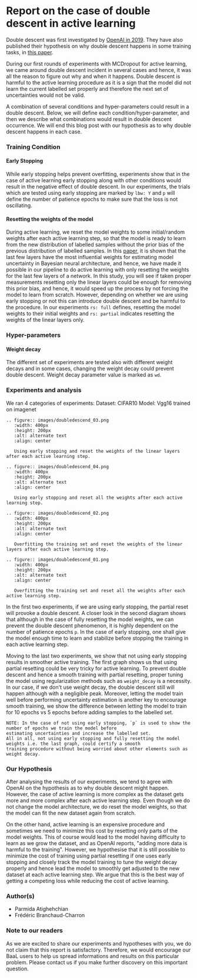 # Report on the case of double descent in active learning

Double descent was first investigated by [OpenAI in 2019](https://openai.com/blog/deep-double-descent/).
They have also published their hypothesis on why double descent happens in some training tasks, in
[this paper](https://arxiv.org/abs/1912.02292).

During our first rounds of experiments with MCDropout for active learning, we came around double descent incident in
several cases and hence, it was all the reason to figure out why and when it happens. Double descent is harmful to the
active learning procedure as it is a sign that the model did not learn the current labelled set properly and therefore
the next set of uncertainties would not be valid.

A combination of several conditions and hyper-parameters could result in a double descent. Below, we will define each 
condition/hyper-parameter, and then we describe what combinations would result in double descent occurrence. We will end
this blog post with our hypothesis as to why double descent happens in each case.

### Training Condition
#### Early Stopping
While early stopping helps prevent overfitting, experiments show that in the case of active
learning early stopping along with other conditions would result in the negative effect of double descent. In our
experiments, the trials which are tested using early stopping are marked by `lbw: Y` and `p` will define the number of
patience epochs to make sure that the loss is not oscillating.

#### Resetting the weights of the model
During active learning, we reset the model weights to some initial/random weights after
each active learning step, so that the model is ready to learn from the new distribution of labelled samples without
the prior bias of the previous distribution of labelled samples. In this [paper](https://arxiv.org/pdf/1811.12535v1.pdf), it is shown that the last few layers have the most influential weights for estimating model uncertainty in Bayesian neural architecture, and hence, we have made it possible in our pipeline to do active learning with only resetting the weights for the
last few layers of a network. In this study, you will see if taken proper measurements resetting only the linear layers could be enough for removing this prior bias, and hence, it would speed up the process by
not forcing the model to learn from scratch. However, depending on whether we are using early stopping or not this can
introduce double descent and be harmful to the procedure. In our experiments
`rs: full` defines, resetting the model weights to their initial weights and `rs: partial` indicates resetting the
weights of the linear layers only.

### Hyper-parameters
#### Weight decay
The different set of experiments are tested also with different weight decays and in some cases, changing the weight
decay could prevent double descent. Weight decay parameter value is marked as `wd`.

### Experiments and analysis
We ran 4 categories of experiments:
Dataset: CIFAR10
Model: Vgg16 trained on imagenet

```eval_rst
.. figure:: images/doubledescend_03.png
   :width: 400px
   :height: 200px
   :alt: alternate text
   :align: center
   
   Using early stopping and reset the weights of the linear layers after each active learning step.
```


```eval_rst
.. figure:: images/doubledescend_04.png
   :width: 400px
   :height: 200px
   :alt: alternate text
   :align: center
   
   Using early stopping and reset all the weights after each active learning step.
```


```eval_rst
.. figure:: images/doubledescend_02.png
   :width: 400px
   :height: 200px
   :alt: alternate text
   :align: center
   
   Overfitting the training set and reset the weights of the linear layers after each active learning step.
```

```eval_rst
.. figure:: images/doubledescend_01.png
   :width: 400px
   :height: 200px
   :alt: alternate text
   :align: center
   
   Overfitting the training set and reset all the weights after each active learning step.
```

In the first two experiments, if we are using early stopping, the partial reset will provoke a double descent. A closer
look in the second diagram shows that although in the case of fully resetting the model weights, we can prevent the
double descent phenomenon, it is highly dependent on the number of patience epochs `p`. In the case of early stopping,
one shall give the model enough time to learn and stabilize before stopping the training in each active learning step.

Moving to the last two experiments, we show that not using early stopping results in smoother active training. The first
graph shows us that using partial resetting could be very tricky for active learning. To prevent double
descent and hence a smooth training with partial resetting, proper tuning the model using regularization methods such as
`weight_decay` is a necessity. In our case, if we don't use weight decay, the double descent still will happen although 
with a negligible peak. Moreover, letting the model train well before performing uncertainty estimation is another
key to encourage smooth training, we show the difference between letting the model to train for 10 epochs vs 5 epochs
before adding samples to the labelled set. 

```eval_rst
NOTE: In the case of not using early stopping, `p` is used to show the number of epochs we train the model before
estimating uncertainties and increase the labelled set.
All in all, not using early stopping and fully resetting the model weights i.e. the last graph, could certify a smooth
training procedure without being worried about other elements such as weight decay. 
```

### Our Hypothesis

After analysing the results of our experiments, we tend to agree with OpenAI on the hypothesis as to why double descent
might happen. However, the case of active learning is more complex as the dataset gets more and more complex after each
active learning step. Even though we do not change the model architecture, we do reset the model weights, so that the
model can fit the new dataset again from scratch.

On the other hand, active learning is an expensive procedure and sometimes we need to minimize this cost by resetting
only parts of the model weights. This of course would lead to the model having difficulty to learn as we grow the
dataset, and as OpenAI reports, "adding more data is harmful to the training". However, we hypothesise that it is still
possible to minimize the cost of training using partial resetting if one uses early stopping and closely track the model
training to tune the weight decay properly and hence lead the model to smoothly get adjusted to the new dataset at each
active learning step. We argue that this is the best way of getting a competing loss while reducing the cost of active
learning. 

### Author(s)
- Parmida Atighehchian
- Frédéric Branchaud-Charron

### Note to our readers
As we are excited to share our experiments and hypotheses with you, we do not claim that this report is satisfactory.
Therefore, we would encourage our BaaL users to help us spread informations and results on this particular problem.
Please contact us if you make further discovery on this important question.
